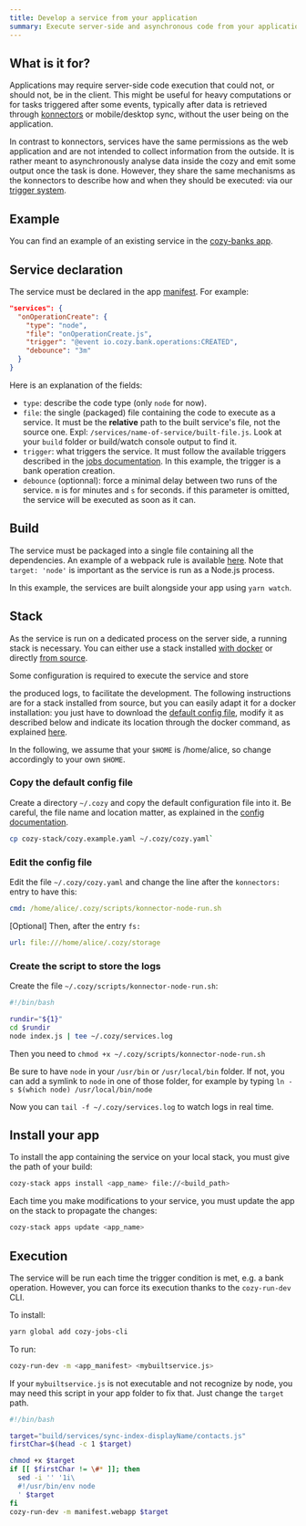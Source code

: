 ```yaml
---
title: Develop a service from your application
summary: Execute server-side and asynchronous code from your application.
---
```



## What is it for?

Applications may require server-side code execution that could not, or should not, be in the client. This might be useful for heavy computations or for tasks triggered after some events, typically after data is retrieved through [konnectors](https://docs.cozy.io/en/cozy-stack/konnectors/) or mobile/desktop sync, without the user being on the application.

In contrast to konnectors, services have the same permissions as the web application and are not intended to collect information from the outside. It is rather meant to asynchronously analyse data inside the cozy and emit some output once the task is done. However, they share the same mechanisms as the konnectors to describe how and when they should be executed: via our [trigger system](https://github.com/cozy/cozy-stack/blob/master/docs/jobs.md).


## Example

You can find an example of an existing service in the [cozy-banks app](https://github.com/cozy/cozy-banks/blob/master/src/targets/services/onOperationOrBillCreate.js).

## Service declaration

The service must be declared in the app [manifest](https://docs.cozy.io/en/tutorials/app/#read-the-application-manifest). For example:

```json
"services": {
  "onOperationCreate": {
    "type": "node",
    "file": "onOperationCreate.js",
    "trigger": "@event io.cozy.bank.operations:CREATED",
    "debounce": "3m"
  }
}
```

Here is an explanation of the fields:

* `type`: describe the code type (only `node` for now).
* `file`: the single (packaged) file containing the code to execute as a service. It must be the **relative** path to the built service's file, not the source one. Expl: `/services/name-of-service/built-file.js`. Look at your `build` folder or build/watch console output to find it.
* `trigger`: what triggers the service. It must follow the available triggers described in the [jobs documentation]( https://github.com/cozy/cozy-stack/blob/master/docs/jobs.md). In this example, the trigger is a bank operation creation.
* `debounce` (optionnal): force a minimal delay between two runs of the service. `m` is for minutes and `s` for seconds. if this parameter is omitted, the service will be executed as soon as it can.

## Build

The service must be packaged into a single file containing all the dependencies. An example of a webpack rule is available [here](https://github.com/cozy/create-cozy-app/blob/master/packages/cozy-scripts/config/webpack.config.services.js). Note that `target: 'node'` is important as the service is run as a Node.js process.

In this example, the services are built alongside your app using `yarn watch`.


## Stack

As the service is run on a dedicated process on the server side, a running stack is necessary. You can either use a stack installed [with docker](https://docs.cozy.io/en/howTos/dev/runCozyDocker/#run-with-a-custom-stack-config-file) or directly [from source](https://github.com/cozy/cozy-stack/blob/master/docs/INSTALL.md).

Some configuration is required to execute the service and store




 the produced logs, to facilitate the development. The following instructions are for a stack installed from source, but you can easily adapt it for a docker installation: you just have to download the [default config file](https://github.com/cozy/cozy-stack/blob/master/cozy.example.yaml), modify it as described below and indicate its location through the docker command, as explained [here](https://docs.cozy.io/en/howTos/dev/runCozyDocker/#run-with-a-custom-stack-config-file).

In the following, we assume that your `$HOME` is /home/alice, so change accordingly to your own `$HOME`.

### Copy the default config file

Create a directory  `~/.cozy` and copy the default configuration file into it. Be careful, the file name and location matter, as explained in the [config documentation](https://github.com/cozy/cozy-stack/blob/master/docs/config.md).


```bash
cp cozy-stack/cozy.example.yaml ~/.cozy/cozy.yaml`
```

### Edit the config file


Edit the file `~/.cozy/cozy.yaml` and change the line after the `konnectors:` entry to have this:

```yaml
cmd: /home/alice/.cozy/scripts/konnector-node-run.sh
```

[Optional] Then, after the entry `fs:`
```yaml
url: file:///home/alice/.cozy/storage
```

### Create the script to store the logs


Create the file `~/.cozy/scripts/konnector-node-run.sh`:
```bash
#!/bin/bash

rundir="${1}"
cd $rundir
node index.js | tee ~/.cozy/services.log
```
Then you need to `chmod +x ~/.cozy/scripts/konnector-node-run.sh`

Be sure to have `node` in your `/usr/bin` or `/usr/local/bin` folder. If not, you can add a symlink to `node` in one of those folder, for example by typing `ln -s $(which node) /usr/local/bin/node`

Now you can `tail -f ~/.cozy/services.log` to watch logs in real time.

## Install your app


To install the app containing the service on your local stack, you must give the path of your build:

```bash
cozy-stack apps install <app_name> file://<build_path>
```

Each time you make modifications to your service, you must update the app on the stack to propagate the changes:
```bash
cozy-stack apps update <app_name>
```


## Execution

The service will be run each time the trigger condition is met, e.g. a bank operation.
However, you can force its execution thanks to the `cozy-run-dev` CLI.

To install:
```bash
yarn global add cozy-jobs-cli
```

To run:
```bash
cozy-run-dev -m <app_manifest> <mybuiltservice.js>
```

If your `mybuiltservice.js` is not executable and not recognize by node, you may need this script in your app folder to fix that. Just change the `target` path.
```bash
#!/bin/bash

target="build/services/sync-index-displayName/contacts.js"
firstChar=$(head -c 1 $target)

chmod +x $target
if [[ $firstChar != \#* ]]; then
  sed -i '' '1i\
  #!/usr/bin/env node
  ' $target
fi
cozy-run-dev -m manifest.webapp $target
```
